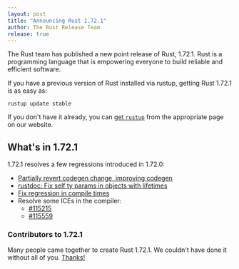 ```yaml
---
layout: post
title: "Announcing Rust 1.72.1"
author: The Rust Release Team
release: true
---
```


The Rust team has published a new point release of Rust, 1.72.1. Rust is a
programming language that is empowering everyone to build reliable and
efficient software.

If you have a previous version of Rust installed via rustup, getting Rust
1.72.1 is as easy as:

```
rustup update stable
```

If you don't have it already, you can [get `rustup`][rustup] from the
appropriate page on our website.

[rustup]: https://www.rust-lang.org/install.html

## What's in 1.72.1

1.72.1 resolves a few regressions introduced in 1.72.0:

- [Partially revert codegen change, improving codegen](https://github.com/rust-lang/rust/pull/115236)
- [rustdoc: Fix self ty params in objects with lifetimes](https://github.com/rust-lang/rust/pull/115276)
- [Fix regression in compile times](https://github.com/rust-lang/rust/pull/114948)
- Resolve some ICEs in the compiler:
  - [#115215](https://github.com/rust-lang/rust/pull/115215)
  - [#115559](https://github.com/rust-lang/rust/pull/115559)

### Contributors to 1.72.1

Many people came together to create Rust 1.72.1. We couldn't have done it
without all of you. [Thanks!](https://thanks.rust-lang.org/rust/1.72.1/)
